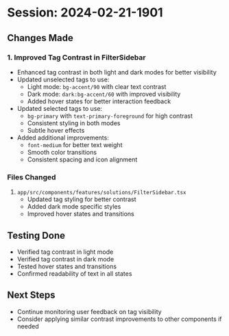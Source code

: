 # Session: 2024-02-21-1901

## Changes Made

### 1. Improved Tag Contrast in FilterSidebar

- Enhanced tag contrast in both light and dark modes for better visibility
- Updated unselected tags to use:
  - Light mode: `bg-accent/90` with clear text contrast
  - Dark mode: `dark:bg-accent/60` with improved visibility
  - Added hover states for better interaction feedback
- Updated selected tags to use:
  - `bg-primary` with `text-primary-foreground` for high contrast
  - Consistent styling in both modes
  - Subtle hover effects
- Added additional improvements:
  - `font-medium` for better text weight
  - Smooth color transitions
  - Consistent spacing and icon alignment

### Files Changed

1. `app/src/components/features/solutions/FilterSidebar.tsx`
   - Updated tag styling for better contrast
   - Added dark mode specific styles
   - Improved hover states and transitions

## Testing Done

- Verified tag contrast in light mode
- Verified tag contrast in dark mode
- Tested hover states and transitions
- Confirmed readability of text in all states

## Next Steps

- Continue monitoring user feedback on tag visibility
- Consider applying similar contrast improvements to other components if needed